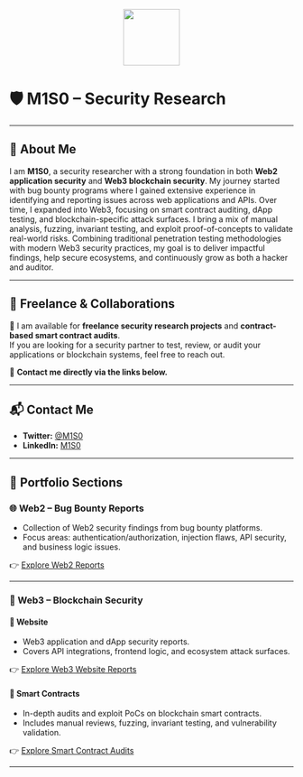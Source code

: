 <p align="center">
  <img src="https://media.giphy.com/media/1ynCEtlgMPAeNAqdnu/giphy.gif" width="100" />
</p>

# 🛡️ M1S0 – Security Research 

---

## 👤 About Me  
I am **M1S0**, a security researcher with a strong foundation in both **Web2 application security** and **Web3 blockchain security**. My journey started with bug bounty programs where I gained extensive experience in identifying and reporting issues across web applications and APIs. Over time, I expanded into Web3, focusing on smart contract auditing, dApp testing, and blockchain-specific attack surfaces. I bring a mix of manual analysis, fuzzing, invariant testing, and exploit proof-of-concepts to validate real-world risks. Combining traditional penetration testing methodologies with modern Web3 security practices, my goal is to deliver impactful findings, help secure ecosystems, and continuously grow as both a hacker and auditor.  

---

## 💼 Freelance & Collaborations  
🚀 I am available for **freelance security research projects** and **contract-based smart contract audits**.  
If you are looking for a security partner to test, review, or audit your applications or blockchain systems, feel free to reach out.  

📧 **Contact me directly via the links below.**

---

## 📬 Contact Me  
- **Twitter:** [@M1S0](https://x.com/UnknownMnz)  
- **LinkedIn:** [M1S0](https://www.linkedin.com/in/m1s0/)  

---

## 📂 Portfolio Sections  

### 🌐 Web2 – Bug Bounty Reports  
- Collection of Web2 security findings from bug bounty platforms.  
- Focus areas: authentication/authorization, injection flaws, API security, and business logic issues.  

👉 [Explore Web2 Reports](./Web2/)  

---

### 🔗 Web3 – Blockchain Security  

#### 📌 Website  
- Web3 application and dApp security reports.  
- Covers API integrations, frontend logic, and ecosystem attack surfaces.  

👉 [Explore Web3 Website Reports](./Web3/Website/)  

#### 📌 Smart Contracts  
- In-depth audits and exploit PoCs on blockchain smart contracts.  
- Includes manual reviews, fuzzing, invariant testing, and vulnerability validation.  

👉 [Explore Smart Contract Audits](./Web3/SmartContracts/)  

---
